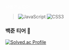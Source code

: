 <span style="color:white"> 사용가능언어 </span>
>
>![JavaScript](https://img.shields.io/badge/JavaScript-F7DF1E.svg?&style=for-the-badge&logo=JavaScript&logoColor=white)
>![CSS3](https://img.shields.io/badge/CSS3-1572B6.svg?&style=for-the-badge&logo=CSS3&logoColor=white)
>


### 백준 티어 👋

[![Solved.ac Profile](http://mazassumnida.wtf/api/v2/generate_badge?boj=zminsu5)](https://solved.ac/zminsu5/)
